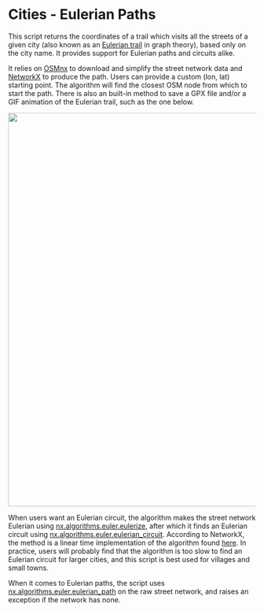 # Cities - Eulerian Paths

This script returns the coordinates of a trail which visits all the streets of a given city (also known as an [Eulerian trail](https://en.wikipedia.org/wiki/Eulerian_path) in graph theory), based only on the city name. It provides support for Eulerian paths and circuits alike.

It relies on [OSMnx](https://github.com/gboeing/osmnx) to download and simplify the street network data and [NetworkX](https://github.com/networkx/networkx) to produce the path. Users can provide a custom (lon, lat) starting point. The algorithm will find the closest OSM node from which to start the path. There is also an built-in method to save a GPX file and/or a GIF animation of the Eulerian trail, such as the one below. 

<p align="center">
  <img src="Jonzieux_for_display.gif" width="800"/>
</p>

When users want an Eulerian circuit, the algorithm makes the street network Eulerian using [nx.algorithms.euler.eulerize](https://networkx.org/documentation/stable/reference/algorithms/generated/networkx.algorithms.euler.eulerize.html), after which it finds an Eulerian circuit using [nx.algorithms.euler.eulerian_circuit](https://networkx.org/documentation/stable/reference/algorithms/generated/networkx.algorithms.euler.eulerian_circuit.html). According to NetworkX, the method is a linear time implementation of the algorithm found [here](https://link.springer.com/article/10.1007/BF01580113). In practice, users will probably find that the algorithm is too slow to find an Eulerian circuit for larger cities, and this script is best used for villages and small towns. 

When it comes to Eulerian paths, the script uses [nx.algorithms.euler.eulerian_path](https://networkx.org/documentation/stable/reference/algorithms/generated/networkx.algorithms.euler.eulerian_path.html) on the raw street network, and raises an exception if the network has none. 
